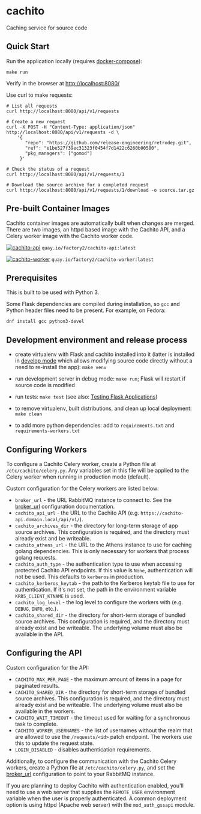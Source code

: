 # cachito

Caching service for source code

## Quick Start

Run the application locally (requires [docker-compose](https://docs.docker.com/compose/)):

    make run

Verify in the browser at [http://localhost:8080/](http://localhost:8080/)

Use curl to make requests:

    # List all requests
    curl http://localhost:8080/api/v1/requests

    # Create a new request
    curl -X POST -H "Content-Type: application/json" http://localhost:8080/api/v1/requests -d \
        '{
           "repo": "https://github.com/release-engineering/retrodep.git",
           "ref": "e1be527f39ec31323f0454f7d1422c6260b00580",
           "pkg_managers": ["gomod"]
         }'

    # Check the status of a request
    curl http://localhost:8080/api/v1/requests/1

    # Download the source archive for a completed request
    curl http://localhost:8080/api/v1/requests/1/download -o source.tar.gz


## Pre-built Container Images

Cachito container images are automatically built when changes are merged. There are two images,
an httpd based image with the Cachito API, and a Celery worker image with the Cachito worker code.

[![cachito-api](https://quay.io/repository/factory2/cachito-api/status)](https://quay.io/repository/factory2/cachito-api)
  `quay.io/factory2/cachito-api:latest`

[![cachito-worker](https://quay.io/repository/factory2/cachito-worker/status)](https://quay.io/repository/factory2/cachito-worker)
  `quay.io/factory2/cachito-worker:latest`

## Prerequisites

This is built to be used with Python 3.

Some Flask dependencies are compiled during installation, so `gcc` and Python header files need to be present.
For example, on Fedora:

    dnf install gcc python3-devel

## Development environment and release process

- create virtualenv with Flask and cachito installed into it (latter is installed in
  [develop mode](http://setuptools.readthedocs.io/en/latest/setuptools.html#development-mode) which allows
  modifying source code directly without a need to re-install the app): `make venv`

- run development server in debug mode: `make run`; Flask will restart if source code is modified

- run tests: `make test` (see also: [Testing Flask Applications](http://flask.pocoo.org/docs/0.12/testing/))

- to remove virtualenv, built distributions, and clean up local deployment: `make clean`

- to add more python dependencies: add to `requirements.txt` and `requirements-workers.txt`

## Configuring Workers

To configure a Cachito Celery worker, create a Python file at `/etc/cachito/celery.py`. Any
variables set in this file will be applied to the Celery worker when running in production mode
(default).

Custom configuration for the Celery workers are listed below:

* `broker_url` - the URL RabbitMQ instance to connect to. See the
  [broker_url](https://docs.celeryproject.org/en/latest/userguide/configuration.html#std:setting-broker_url)
  configuration documentation.
* `cachito_api_url` - the URL to the Cachito API (e.g. `https://cachito-api.domain.local/api/v1/`).
* `cachito_archives_dir` - the directory for long-term storage of app source archives. This
    configuration is required, and the directory must already exist and be writeable.
* `cachito_athens_url` - the URL to the Athens instance to use for caching golang dependencies. This
  is only necessary for workers that process golang requests.
* `cachito_auth_type` - the authentication type to use when accessing protected Cachito API
  endpoints. If this value is `None`, authentication will not be used. This defaults to `kerberos`
  in production.
* `cachito_kerberos_keytab` - the path to the Kerberos keytab file to use for authentication. If
  it's not set, the path in the environment variable `KRB5_CLIENT_KTNAME` is used.
* `cachito_log_level` - the log level to configure the workers with (e.g. `DEBUG`, `INFO`, etc.).
* `cachito_shared_dir` - the directory for short-term storage of bundled source archives. This
    configuration is required, and the directory must already exist and be writeable. The
    underlying volume must also be available in the API.

## Configuring the API

Custom configuration for the API:

* `CACHITO_MAX_PER_PAGE` - the maximum amount of items in a page for paginated results.
* `CACHITO_SHARED_DIR` - the directory for short-term storage of bundled source archives. This
    configuration is required, and the directory must already exist and be writeable. The
    underlying volume must also be available in the workers.
* `CACHITO_WAIT_TIMEOUT` - the timeout used for waiting for a synchronous task to complete.
* `CACHITO_WORKER_USERNAMES` - the list of usernames without the realm that are allowed to
    use the `/requests/<id>` patch endpoint. The workers use this to update the request
    state.
* `LOGIN_DISABLED` - disables authentication requirements.

Additionally, to configure the communication with the Cachito Celery workers, create a Python file
at `/etc/cachito/celery.py`, and set the
[broker_url](https://docs.celeryproject.org/en/latest/userguide/configuration.html#std:setting-broker_url)
configuration to point to your RabbitMQ instance.

If you are planning to deploy Cachito with authentication enabled, you'll need to use
a web server that supplies the `REMOTE_USER` environment variable when the user is
properly authenticated. A common deployment option is using httpd (Apache web server)
with the `mod_auth_gssapi` module.
